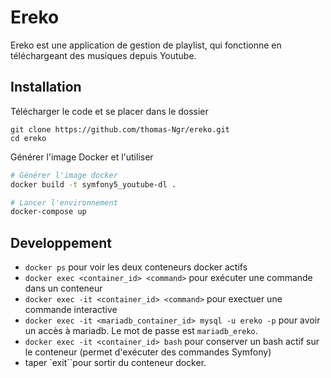 Ereko
=====

Ereko est une application de gestion de playlist, qui fonctionne en téléchargeant des musiques depuis Youtube.


Installation
------------

Télécharger le code et se placer dans le dossier

```
git clone https://github.com/thomas-Ngr/ereko.git
cd ereko
```
Générer l'image Docker et l'utiliser

```bash
# Générer l'image docker
docker build -t symfony5_youtube-dl .

# Lancer l'environnement
docker-compose up
```

Developpement
-------------

- `docker ps` pour voir les deux conteneurs docker actifs
- `docker exec <container_id> <command>` pour exécuter une commande dans un conteneur
- `docker exec -it <container_id> <command>` pour exectuer une commande interactive
- `docker exec -it <mariadb_container_id> mysql -u ereko -p` pour avoir un accès à mariadb. Le mot de passe est `mariadb_ereko`.
- `docker exec -it <container_id> bash` pour conserver un bash actif sur le conteneur (permet d'exécuter des commandes Symfony)
- taper `exit``pour sortir du conteneur docker.